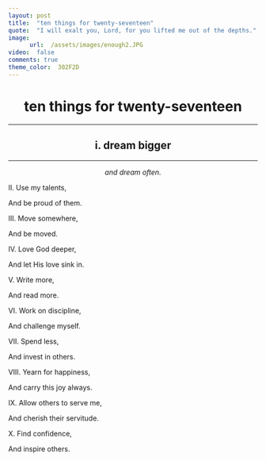 ```yaml
---
layout: post
title:  "ten things for twenty-seventeen"
quote:  "I will exalt you, Lord, for you lifted me out of the depths."
image:
      url:  /assets/images/enough2.JPG
video:  false
comments: true
theme_color:  302F2D
---
```


# <center>ten things for twenty-seventeen</center>  

***

##  <center>i. dream bigger</center>

***

   *<center>and dream often.</center>*
   
II. Use my talents,

And be proud of them.

III. Move somewhere,

And be moved.

IV. Love God deeper,

And let His love sink in.

V. Write more,

And read more.

VI. Work on discipline,

And challenge myself.

VII. Spend less,

And invest in others.

VIII. Yearn for happiness,

And carry this joy always.

IX. Allow others to serve me,

And cherish their servitude.

X. Find confidence,

And inspire others.
